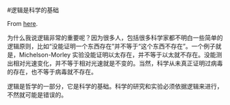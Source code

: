 #逻辑是科学的基础

From [here](https://yinwang1.substack.com/p/fa0).

为什么我说逻辑非常的重要呢？因为很多人，包括很多科学家都不明白一些简单的逻辑原则，比如“没能证明一个东西存在”并不等于“这个东西不存在”。一个例子就是，Michelson-Morley 实验没能证明以太存在，并不等于以太就不存在。没能测出相对光速变化，并不等于相对光速就是不变的。当然，科学从未真正证明过病毒的存在，也不等于病毒就不存在。

逻辑是哲学的一部分，它是科学的基础。科学的研究和实验必须依据逻辑来进行，不然就可能是错误的。
